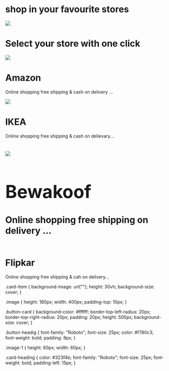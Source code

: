 <!DOCTYPE html>
<html>

<head>
    <link rel="stylesheet" href="https://stackpath.bootstrapcdn.com/bootstrap/4.5.2/css/bootstrap.min.css" integrity="sha384-JcKb8q3iqJ61gNV9KGb8thSsNjpSL0n8PARn9HuZOnIxN0hoP+VmmDGMN5t9UJ0Z" crossorigin="anonymous" />
    <script src="https://code.jquery.com/jquery-3.5.1.slim.min.js" integrity="sha384-DfXdz2htPH0lsSSs5nCTpuj/zy4C+OGpamoFVy38MVBnE+IbbVYUew+OrCXaRkfj" crossorigin="anonymous"></script>
    <script src="https://cdn.jsdelivr.net/npm/popper.js@1.16.1/dist/umd/popper.min.js" integrity="sha384-9/reFTGAW83EW2RDu2S0VKaIzap3H66lZH81PoYlFhbGU+6BZp6G7niu735Sk7lN" crossorigin="anonymous"></script>
    <script src="https://stackpath.bootstrapcdn.com/bootstrap/4.5.2/js/bootstrap.min.js" integrity="sha384-B4gt1jrGC7Jh4AgTPSdUtOBvfO8shuf57BaghqFfPlYxofvL8/KUEfYiJOMMV+rV" crossorigin="anonymous"></script>
</head>

<body>
    <div class="bg-container">
        <div class="d-flex flex-roe justify-content-start">
            <h1 class="main-heading">shop in your favourite stores</h1>
            <img src="https://assets.ccbp.in/frontend/static-website/stores-img.png" class="image" />
        </div>
        <div class="button-card">
            <h1 class="card-heading">Select your store with one click</h1>
            <div class="d-flex flex-row justify-content-start">
                <img src="https://assets.ccbp.in/frontend/static-website/yoga-card2-img.png" class="image-1" />
            </div>
            <h1 class="card-heading">Amazon</h1>
            <p class="card-para">Online shopping free shipping & cash on delivery ...</p>
        </div>
    </div>
    <div class="d-flex flex-row justify-content-start">
        <img src="https://assets.ccbp.in/frontend/static-website/yoga-card2-img.png" class="image-1" />
        <div>
            <h1 class="card-heading">IKEA</h1>
            <p class="card-para">Online shopping free shipping & cash on delievary...</p>
        </div>
    </div>
    <h1 class="d-flex flex-row justify-content-start">
        <img src="https://assets.ccbp.in/frontend/static-website/yoga-card3-img.png" class="image-1" />
        <div>
            <h1 class="card-heading">Bewakoof</h1>
            <p class="card-para">Online shopping free shipping on delivery ...</p>
        </div>
        </div>
        <div class="d-flex flex-row justify-content-start">
            <img src="" class="image-1" />
        </div>
        <h1 class="card-heading">Flipkar</h1>
        <p class="card-para">Online shopping free shipping & cah on delivery...</p>
        </div>
        </div>
        </div>
        </div>
</body>

</html>
</body>

</html>
.card-item {
    background-image: url("");
    height: 30vh;
    background-size: cover;
}

.image {
    height: 180px;
    width: 400px;
    padding-top: 10px;
}

.button-card {
    background-color: #ffffff;
    border-top-left-radius: 20px;
    border-top-right-radius: 20px;
    padding: 20px;
    height: 500px;
    background-size: cover;
}

.button-headig {
    font-family: "Roboto";
    font-size: 25px;
    color: #f780c3;
    font-weight: bold;
    padding: 8px;
}

.image-1 {
    height: 60px;
    width: 60px;
}

.card-heading {
    color: #323f4b;
    font-family: "Roboto";
    font-size: 25px;
    font-weight: bold;
    padding-left: 15px;
}
